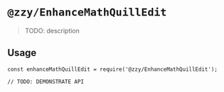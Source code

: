 # `@zzy/EnhanceMathQuillEdit`

> TODO: description

## Usage

```
const enhanceMathQuillEdit = require('@zzy/EnhanceMathQuillEdit');

// TODO: DEMONSTRATE API
```
